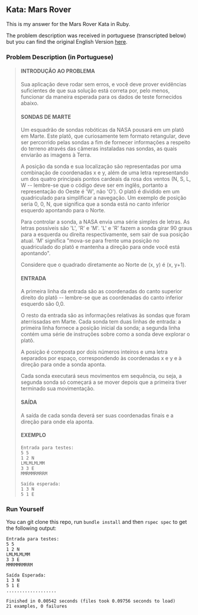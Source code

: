 ## Kata: Mars Rover

This is my answer for the Mars Rover Kata in Ruby.

The problem description was received in portuguese (transcripted below) but you can find the original English Version [here](https://marsroverexercise.codeplex.com/).

### Problem Description (in Portuguese)

> #### INTRODUÇÃO AO PROBLEMA
>
> Sua aplicação deve rodar sem erros, e você deve prover evidências suficientes de que sua solução está correta por, pelo menos, funcionar da maneira esperada para os dados de teste fornecidos abaixo.
>
> #### SONDAS DE MARTE
>
> Um esquadrão de sondas robóticas da NASA pousará em um platô em Marte. Este platô, que curiosamente tem formato retangular, deve ser percorrido pelas sondas a fim de fornecer informações a respeito do terreno através das câmeras instaladas nas sondas, as quais enviarão as imagens à Terra.
>
> A posição da sonda e sua localização são representadas por uma combinação de coordenadas x e y, além de uma letra representando um dos quatro principais pontos cardeais da rosa dos ventos (N, S, L, W -- lembre-se que o código deve ser em inglês, portanto a representação do Oeste é 'W', não 'O'). O platô é dividido em um quadriculado para simplificar a navegação. Um exemplo de posição seria 0, 0, N, que significa que a sonda está no canto inferior esquerdo apontando para o Norte.
>
> Para controlar a sonda, a NASA envia uma série simples de letras. As letras possíveis são 'L', 'R' e 'M'. 'L' e 'R' fazem a sonda girar 90 graus para a esquerda ou direita respectivamente, sem sair de sua posição atual. 'M' significa "mova-se para frente uma posição no quadriculado do platô e mantenha a direção para onde você está apontando".
>
> Considere que o quadrado diretamente ao Norte de (x, y) é (x, y+1).
>
> #### ENTRADA
>
> A primeira linha da entrada são as coordenadas do canto superior direito do platô -- lembre-se que as coordenadas do canto inferior esquerdo são 0,0.
>
> O resto da entrada são as informações relativas às sondas que foram aterrissadas em Marte. Cada sonda tem duas linhas de entrada: a primeira linha fornece a posição inicial da sonda; a segunda linha contém uma série de instruções sobre como a sonda deve explorar o platô.
>
> A posição é composta por dois números inteiros e uma letra separados por espaço, correspondendo às coordenadas x e y e à direção para onde a sonda aponta.
>
> Cada sonda executará seus movimentos em sequência, ou seja, a segunda sonda só começará a se mover depois que a primeira tiver terminado sua movimentação.
>
> #### SAÍDA
> A saída de cada sonda deverá ser suas coordenadas finais e a direção para onde ela aponta.
>
> #### EXEMPLO
>
> ```
> Entrada para testes:
> 5 5
> 1 2 N
> LMLMLMLMM
> 3 3 E
> MMRMMRMRRM
>
> Saída esperada:
> 1 3 N
> 5 1 E
> ```

### Run Yourself

You can git clone this repo, run `bundle install` and then `rspec spec` to get the following output:

```
Entrada para testes:
5 5
1 2 N
LMLMLMLMM
3 3 E
MMRMMRMRRM

Saída Esperada:
1 3 N
5 1 E
...................

Finished in 0.00542 seconds (files took 0.09756 seconds to load)
21 examples, 0 failures
```
